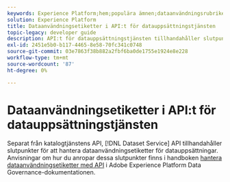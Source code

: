 ```yaml
---
keywords: Experience Platform;hem;populära ämnen;dataanvändningsrubriker;katalogtjänst
solution: Experience Platform
title: Dataanvändningsetiketter i API:t för datauppsättningstjänsten
topic-legacy: developer guide
description: API:t för datauppsättningstjänsten tillhandahåller slutpunkter för att hantera dataanvändningsetiketter för datauppsättningar.
exl-id: 2451e5b0-b117-4465-8e58-70fc341c0748
source-git-commit: 03e7863f38b882a2fbf6ba0de1755e1924e8e228
workflow-type: tm+mt
source-wordcount: '87'
ht-degree: 0%

---
```


# Dataanvändningsetiketter i API:t för datauppsättningstjänsten

Separat från katalogtjänstens API, [!DNL Dataset Service] API tillhandahåller slutpunkter för att hantera dataanvändningsetiketter för datauppsättningar. Anvisningar om hur du anropar dessa slutpunkter finns i handboken [hantera dataanvändningsetiketter med API](../../data-governance/labels/dataset-api.md) i Adobe Experience Platform Data Governance-dokumentationen.
